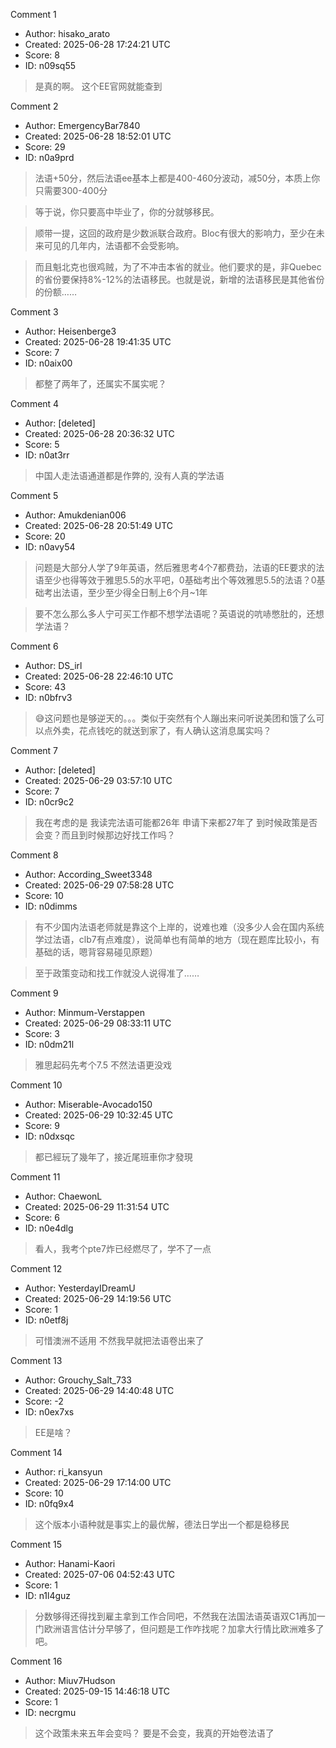 Comment 1

- Author: hisako_arato
- Created: 2025-06-28 17:24:21 UTC
- Score: 8
- ID: n09sq55

> 是真的啊。 这个EE官网就能查到

Comment 2

- Author: EmergencyBar7840
- Created: 2025-06-28 18:52:01 UTC
- Score: 29
- ID: n0a9prd

> 法语+50分，然后法语ee基本上都是400-460分波动，减50分，本质上你只需要300-400分

> 等于说，你只要高中毕业了，你的分就够移民。

> 顺带一提，这回的政府是少数派联合政府。Bloc有很大的影响力，至少在未来可见的几年内，法语都不会受影响。

> 而且魁北克也很鸡贼，为了不冲击本省的就业。他们要求的是，非Quebec的省份要保持8%-12%的法语移民。也就是说，新增的法语移民是其他省份的份额……

Comment 3

- Author: Heisenberge3
- Created: 2025-06-28 19:41:35 UTC
- Score: 7
- ID: n0aix00

> 都整了两年了，还属实不属实呢？

Comment 4

- Author: [deleted]
- Created: 2025-06-28 20:36:32 UTC
- Score: 5
- ID: n0at3rr

> 中国人走法语通道都是作弊的, 没有人真的学法语

Comment 5

- Author: Amukdenian006
- Created: 2025-06-28 20:51:49 UTC
- Score: 20
- ID: n0avy54

> 问题是大部分人学了9年英语，然后雅思考4个7都费劲，法语的EE要求的法语至少也得等效于雅思5.5的水平吧，0基础考出个等效雅思5.5的法语？0基础考出法语，至少至少得全日制上6个月\~1年

> 要不怎么那么多人宁可买工作都不想学法语呢？英语说的吭哧憋肚的，还想学法语？

Comment 6

- Author: DS_irl
- Created: 2025-06-28 22:46:10 UTC
- Score: 43
- ID: n0bfrv3

> 😅这问题也是够逆天的。。。类似于突然有个人蹦出来问听说美团和饿了么可以点外卖，花点钱吃的就送到家了，有人确认这消息属实吗？

Comment 7

- Author: [deleted]
- Created: 2025-06-29 03:57:10 UTC
- Score: 7
- ID: n0cr9c2

> 我在考虑的是 我读完法语可能都26年 申请下来都27年了 到时候政策是否会变？而且到时候那边好找工作吗？

Comment 8

- Author: According_Sweet3348
- Created: 2025-06-29 07:58:28 UTC
- Score: 10
- ID: n0dimms

> 有不少国内法语老师就是靠这个上岸的，说难也难（没多少人会在国内系统学过法语，clb7有点难度），说简单也有简单的地方（现在题库比较小，有基础的话，嗯背容易碰见原题）

> 至于政策变动和找工作就没人说得准了……

Comment 9

- Author: Minmum-Verstappen
- Created: 2025-06-29 08:33:11 UTC
- Score: 3
- ID: n0dm21l

> 雅思起码先考个7.5 不然法语更没戏

Comment 10

- Author: Miserable-Avocado150
- Created: 2025-06-29 10:32:45 UTC
- Score: 9
- ID: n0dxsqc

> 都已經玩了幾年了，接近尾班車你才發現

Comment 11

- Author: ChaewonL
- Created: 2025-06-29 11:31:54 UTC
- Score: 6
- ID: n0e4dlg

> 看人，我考个pte7炸已经燃尽了，学不了一点

Comment 12

- Author: YesterdayIDreamU
- Created: 2025-06-29 14:19:56 UTC
- Score: 1
- ID: n0etf8j

> 可惜澳洲不适用 不然我早就把法语卷出来了

Comment 13

- Author: Grouchy_Salt_733
- Created: 2025-06-29 14:40:48 UTC
- Score: -2
- ID: n0ex7xs

> EE是啥？

Comment 14

- Author: ri_kansyun
- Created: 2025-06-29 17:14:00 UTC
- Score: 10
- ID: n0fq9x4

> 这个版本小语种就是事实上的最优解，德法日学出一个都是稳移民

Comment 15

- Author: Hanami-Kaori
- Created: 2025-07-06 04:52:43 UTC
- Score: 1
- ID: n1l4guz

> 分数够得还得找到雇主拿到工作合同吧，不然我在法国法语英语双C1再加一门欧洲语言估计分早够了，但问题是工作咋找呢？加拿大行情比欧洲难多了吧。

Comment 16

- Author: Miuv7Hudson
- Created: 2025-09-15 14:46:18 UTC
- Score: 1
- ID: necrgmu

> 这个政策未来五年会变吗？   要是不会变，我真的开始卷法语了
